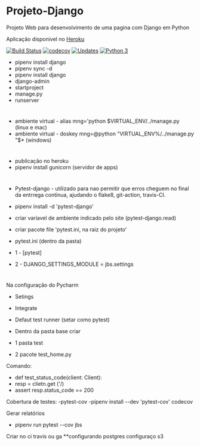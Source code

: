 # Projeto-Django
Projeto Web para desenvolvimento de uma pagina com Django em Python

Aplicação disponivel no [Heroku](https://jbspro.herokuapp.com/)

[![Build Status](https://travis-ci.org/JosemarBrito/Projeto-Django.svg?branch=main)](https://travis-ci.org/JosemarBrito/Projeto-Django)
[![codecov](https://codecov.io/gh/JosemarBrito/Projeto-Django/branch/main/graph/badge.svg)](https://codecov.io/gh/JosemarBrito/Projeto-Django)
[![Updates](https://pyup.io/repos/github/JosemarBrito/Projeto-Django/shield.svg)](https://pyup.io/repos/github/JosemarBrito/Projeto-Django/)
[![Python 3](https://pyup.io/repos/github/JosemarBrito/Projeto-Django/python-3-shield.svg)](https://pyup.io/repos/github/JosemarBrito/Projeto-Django/)

- pipenv install django
- pipenv sync -d
- pipenv install django
- django-admin
- startproject
- manage.py
- runserver
#
- ambiente virtual - alias mng='python $VIRTUAL_ENV/../manage.py (linux e mac)
- ambiente virtual - doskey mng=@python "VIRTUAL_ENV%/../manage.py "$* (windows)
#
- pubilcação no heroku
- pipenv install gunicorn (servidor de apps)
#
- Pytest-django - utilizado para nao permitir que erros cheguem no final da entrrega continua, ajudando o flake8, git-action, travis-CI.

- pipenv install -d 'pytest-django'
- criar variavel de ambiente indicado pelo site (pytest-django.read)
- criar pacote file 'pytest.ini, na raiz do projeto'
- pytest.ini (dentro da pasta)
- 1 - [pytest]
- 2 - DJANGO_SETTINGS_MODULE = jbs.settings
#
Na configuração do Pycharm
- Setings
- Integrate
- Defaut test runner (setar como pytest)

- Dentro da pasta base criar
- 1 pasta test
- 2 pacote test_home.py


Comando:
- def test_status_code(client: Client):
-   resp = clietn.get ('/)
-   assert resp.status_code == 200    

Cobertura de testes:
-pytest-cov
-pipenv install --dev 'pytest-cov' codecov

Gerar relatórios
- pipenv run pytest --cov jbs

Criar no ci travis ou ga
**configurando postgres
configuraço s3